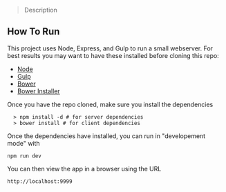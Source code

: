 > Description

## How To Run

This project uses Node, Express, and Gulp to run a small webserver. For best results you may want to have these installed before cloning this repo:

+ [Node](https://nodejs.org)
+ [Gulp](http://gulpjs.com)
+ [Bower](http://bower.io)
+ [Bower Installer](https://github.com/blittle/bower-installer)

Once you have the repo cloned, make sure you install the dependencies

```shell
  > npm install -d # for server dependencies
  > bower install # for client dependencies
```

Once the dependencies have installed, you can run in "developement mode" with

`npm run dev`

You can then view the app in a browser using the URL

`http://localhost:9999`
